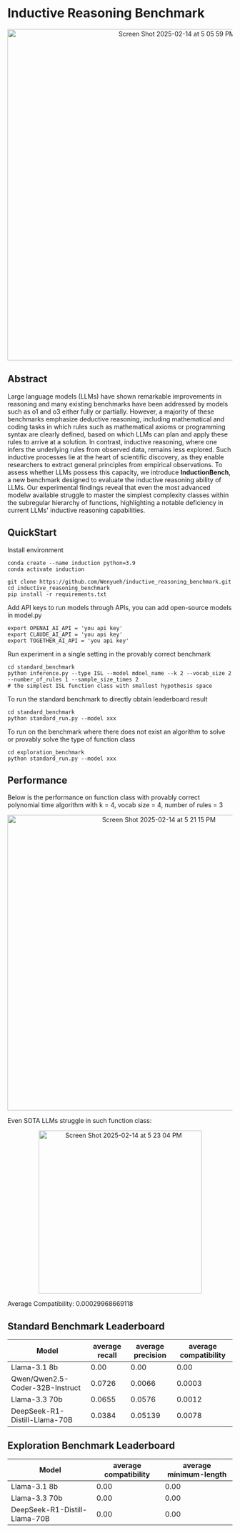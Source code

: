 # Inductive Reasoning Benchmark

<p align="center">
  <img width="742" alt="Screen Shot 2025-02-14 at 5 05 59 PM" src="https://github.com/user-attachments/assets/b7cbc723-01cc-45b4-ac61-18822ebf05ae" />
</p>



## Abstract
Large language models (LLMs) have shown remarkable improvements in reasoning and many existing benchmarks have been addressed by models such as o1 and o3 either fully or partially. However, a majority of these benchmarks emphasize deductive reasoning, including mathematical and coding tasks in which rules such as mathematical axioms or programming syntax are clearly defined, based on which LLMs can plan and apply these rules to arrive at a solution. In contrast, inductive reasoning, where one infers the underlying rules from observed data, remains less explored. Such inductive processes lie at the heart of scientific discovery, as they enable researchers to extract general principles from empirical observations. To assess whether LLMs possess this capacity, we introduce **InductionBench**, a new benchmark designed to evaluate the inductive reasoning ability of LLMs. Our experimental findings reveal that even the most advanced modelw available struggle to master the simplest complexity classes within the subregular hierarchy of functions, highlighting a notable deficiency in current LLMs' inductive reasoning capabilities.


## QuickStart
Install environment
```
conda create --name induction python=3.9
conda activate induction

git clone https://github.com/Wenyueh/inductive_reasoning_benchmark.git
cd inductive_reasoning_benchmark
pip install -r requirements.txt
```
Add API keys to run models through APIs, you can add open-source models in model.py
```
export OPENAI_AI_API = 'you api key'
export CLAUDE_AI_API = 'you api key'
export TOGETHER_AI_API = 'you api key'
```
Run experiment in a single setting in the provably correct benchmark
```
cd standard_benchmark
python inference.py --type ISL --model mdoel_name --k 2 --vocab_size 2 --number_of_rules 1 --sample_size_times 2
# the simplest ISL function class with smallest hypothesis space
```
To run the standard benchmark to directly obtain leaderboard result
```
cd standard_benchmark
python standard_run.py --model xxx
```
To run on the benchmark where there does not exist an algorithm to solve or provably solve the type of function class
```
cd exploration_benchmark
python standard_run.py --model xxx
```

## Performance
Below is the performance on function class with provably correct polynomial time algorithm with k = 4, vocab size = 4, number of rules = 3
<p align="center">
  <img width="662" alt="Screen Shot 2025-02-14 at 5 21 15 PM" src="https://github.com/user-attachments/assets/15642df6-b07c-4ed5-8474-374b2d66aa16" />
</p>

Even SOTA LLMs struggle in such function class:
<p align="center">
<img width="365" alt="Screen Shot 2025-02-14 at 5 23 04 PM" src="https://github.com/user-attachments/assets/8b4e9b65-f106-4991-bcfa-4321b8ed8a8b" />
</p>


Average Compatibility: 0.00029968669118

## Standard Benchmark Leaderboard

Model | average recall | average precision | average compatibility
------|------|------|------
Llama-3.1 8b | 0.00 | 0.00 | 0.00
Qwen/Qwen2.5-Coder-32B-Instruct | 0.0726 | 0.0066 | 0.0003 
Llama-3.3 70b | 0.0655 | 0.0576 | 0.0012
DeepSeek-R1-Distill-Llama-70B | 0.0384 | 0.05139 | 0.0078 


## Exploration Benchmark Leaderboard

Model | average compatibility | average minimum-length
------|------|------
Llama-3.1 8b | 0.00 | 0.00
Llama-3.3 70b | 0.00 | 0.00
DeepSeek-R1-Distill-Llama-70B | 0.00 | 0.00 
